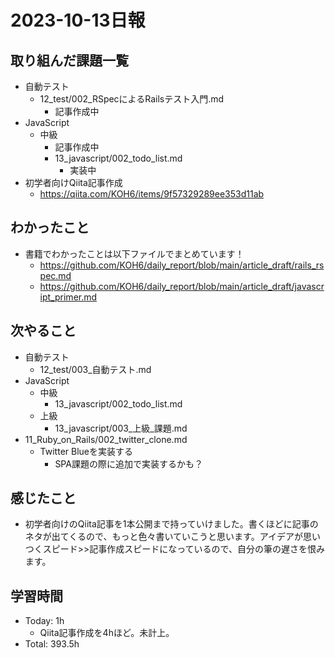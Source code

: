 # 2023-10-13日報

## 取り組んだ課題一覧
* 自動テスト
  * 12_test/002_RSpecによるRailsテスト入門.md
    * 記事作成中
* JavaScript
  * 中級
    * 記事作成中
    * 13_javascript/002_todo_list.md
      * 実装中
* 初学者向けQiita記事作成
  * https://qiita.com/KOH6/items/9f57329289ee353d11ab

## わかったこと
* 書籍でわかったことは以下ファイルでまとめています！
  * https://github.com/KOH6/daily_report/blob/main/article_draft/rails_rspec.md
  * https://github.com/KOH6/daily_report/blob/main/article_draft/javascript_primer.md

## 次やること
* 自動テスト
  * 12_test/003_自動テスト.md
* JavaScript
  * 中級
    * 13_javascript/002_todo_list.md
  * 上級
    * 13_javascript/003_上級_課題.md
* 11_Ruby_on_Rails/002_twitter_clone.md
  * Twitter Blueを実装する
    * SPA課題の際に追加で実装するかも？

## 感じたこと
* 初学者向けのQiita記事を1本公開まで持っていけました。書くほどに記事のネタが出てくるので、もっと色々書いていこうと思います。アイデアが思いつくスピード>>記事作成スピードになっているので、自分の筆の遅さを恨みます。

## 学習時間
* Today: 1h
  * Qiita記事作成を4hほど。未計上。
* Total: 393.5h